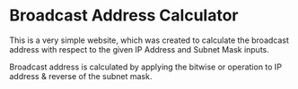 # Broadcast Address Calculator

This is a very simple website, which was created to calculate the broadcast address with respect to the given IP Address and Subnet Mask inputs. 

Broadcast address is calculated by applying the bitwise or operation to IP address & reverse of the subnet mask.
